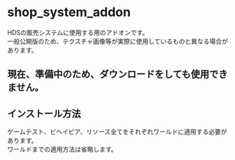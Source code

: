 # shop_system_addon
HDSの販売システムに使用する用のアドオンです。<br>
一般公開版のため、テクスチャ画像等が実際に使用しているものと異なる場合があります。<br>
## 現在、準備中のため、ダウンロードをしても使用できません。<br>
## インストール方法
ゲームテスト、ビヘイビア、リソース全てをそれぞれワールドに適用する必要があります。<br>
ワールドまでの適用方法は省略します。<br>